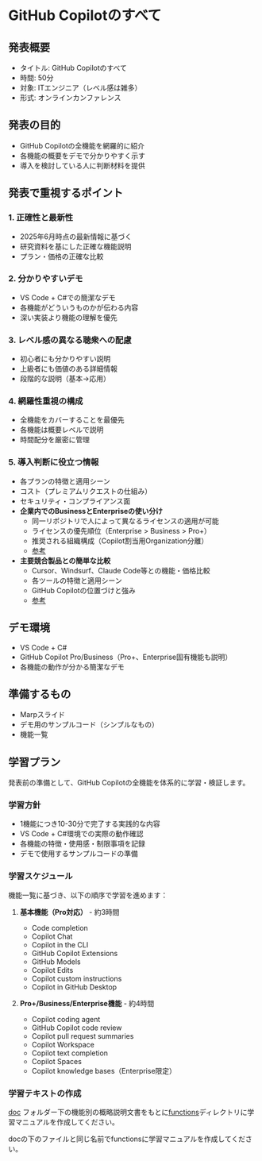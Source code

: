 # GitHub Copilotのすべて

## 発表概要
- タイトル: GitHub Copilotのすべて
- 時間: 50分
- 対象: ITエンジニア（レベル感は雑多）
- 形式: オンラインカンファレンス

## 発表の目的
- GitHub Copilotの全機能を網羅的に紹介
- 各機能の概要をデモで分かりやすく示す
- 導入を検討している人に判断材料を提供

## 発表で重視するポイント

### 1. 正確性と最新性
- 2025年6月時点の最新情報に基づく
- 研究資料を基にした正確な機能説明
- プラン・価格の正確な比較

### 2. 分かりやすいデモ
- VS Code + C#での簡潔なデモ
- 各機能がどういうものかが伝わる内容
- 深い実装より機能の理解を優先

### 3. レベル感の異なる聴衆への配慮
- 初心者にも分かりやすい説明
- 上級者にも価値のある詳細情報
- 段階的な説明（基本→応用）

### 4. 網羅性重視の構成
- 全機能をカバーすることを最優先
- 各機能は概要レベルで説明
- 時間配分を厳密に管理

### 5. 導入判断に役立つ情報
- 各プランの特徴と適用シーン
- コスト（プレミアムリクエストの仕組み）
- セキュリティ・コンプライアンス面
- **企業内でのBusinessとEnterpriseの使い分け**
  - 同一リポジトリで人によって異なるライセンスの適用が可能
  - ライセンスの優先順位（Enterprise > Business > Pro+）
  - 推奨される組織構成（Copilot割当用Organization分離）
  - [参考](/research/2025-06-05-github-copilot-license.md)
- **主要競合製品との簡単な比較**
  - Cursor、Windsurf、Claude Code等との機能・価格比較
  - 各ツールの特徴と適用シーン
  - GitHub Copilotの位置づけと強み
  - [参考](/research/Copilot最新情報と競合ツール比較_.md)

## デモ環境
- VS Code + C#
- GitHub Copilot Pro/Business（Pro+、Enterprise固有機能も説明）
- 各機能の動作が分かる簡潔なデモ

## 準備するもの
- Marpスライド
- デモ用のサンプルコード（シンプルなもの）
- 機能一覧

## 学習プラン

発表前の準備として、GitHub Copilotの全機能を体系的に学習・検証します。

### 学習方針
- 1機能につき10-30分で完了する実践的な内容
- VS Code + C#環境での実際の動作確認
- 各機能の特徴・使用感・制限事項を記録
- デモで使用するサンプルコードの準備

### 学習スケジュール
機能一覧に基づき、以下の順序で学習を進めます：

1. **基本機能（Pro対応）** - 約3時間
   - Code completion
   - Copilot Chat
   - Copilot in the CLI
   - GitHub Copilot Extensions
   - GitHub Models
   - Copilot Edits
   - Copilot custom instructions
   - Copilot in GitHub Desktop

2. **Pro+/Business/Enterprise機能** - 約4時間
   - Copilot coding agent
   - GitHub Copilot code review
   - Copilot pull request summaries
   - Copilot Workspace
   - Copilot text completion
   - Copilot Spaces
   - Copilot knowledge bases（Enterprise限定）

### 学習テキストの作成

[doc](doc/) フォルダー下の機能別の概略説明文書をもとに[functions](functions/)ディレクトリに学習マニュアルを作成してください。

docの下のファイルと同じ名前でfunctionsに学習マニュアルを作成してください。
